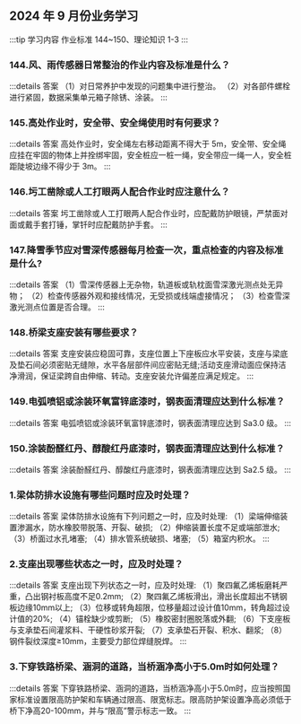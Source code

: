 ## 2024 年 9 月份业务学习

:::tip 学习内容
作业标准 144~150、理论知识 1-3
:::

### 144.风、雨传感器日常整治的作业内容及标准是什么？

:::details 答案
（1）对日常养护中发现的问题集中进行整治。
（2）对各部件螺栓进行紧固，数据采集单元箱子除锈、涂装。
:::

### 145.高处作业时，安全带、安全绳使用时有何要求？

:::details 答案
高处作业时，安全绳左右移动距离不得大于 5m，安全带、安全绳应挂在牢固的物体上并拴绑牢固，安全桩应一桩一绳，安全带应一绳一人，安全桩距陡坡边缘不得少于 3m。
:::

### 146.圬工凿除或人工打眼两人配合作业时应注意什么？

:::details 答案
圬工凿除或人工打眼两人配合作业时，应配戴防护眼镜，严禁面对面或戴手套打锤，掌钎时应配戴防护手套。
:::

### 147.降雪季节应对雪深传感器每月检查一次，重点检查的内容及标准是什么?

:::details 答案
（1）雪深传感器上无杂物，轨道板或轨枕面雪深激光测点处无异物；
（2）检查传感器外观和接线情况，无受损或线端虚接情况；
（3）检查雪深激光测点位置是否合理。
:::

### 148.桥梁支座安装有哪些要求？

:::details 答案
支座安装应稳固可靠，支座位置上下座板应水平安装，支座与梁底及垫石间必须密贴无缝隙，水平各层部件间应密贴无缝;活动支座滑动面应保持洁净滑润，保证梁跨自由伸缩、转动。支座安装允许偏差应满足规定。
:::

### 149.电弧喷铝或涂装环氧富锌底漆时，钢表面清理应达到什么标准？

:::details 答案
电弧喷铝或涂装环氧富锌底漆时，钢表面清理应达到 Sa3.0 级。
:::

### 150.涂装酚醛红丹、醇酸红丹底漆时，钢表面清理应达到什么标准？

:::details 答案
涂装酚醛红丹、醇酸红丹底漆时，钢表面清理应达到 Sa2.5 级。
:::

### 1.梁体防排水设施有哪些问题时应及时处理？

:::details 答案
梁体防排水设施有下列问题之一时，应及时处理:
（1）梁端伸缩装置渗漏水，防水橡胶带脱落、开裂、破损;
（2）伸缩装置长度不足或端部泄水;
（3）桥面过水孔堵塞;
（4）排水管系统破损、堵塞;
（5）箱室内积水。
:::

### 2.支座出现哪些状态之一时，应及时处理？

:::details 答案
支座出现下列状态之一时，应及时处理:
（1）聚四氟乙烯板磨耗严重，凸出钢衬板高度不足0.2mm;
（2）聚四氟乙烯板滑出，滑出长度超出不锈钢板边缘10mm以上;
（3）位移或转角超限，位移量超过设计值10mm，转角超过设计值的20%;
（4）锚栓缺少或剪断;
（5）橡胶密封圈脱落或外翻;
（6）下支座板与支承垫石间灌浆料、干硬性砂浆开裂;
（7）支承垫石开裂、积水、翻浆;
（8）钢件裂纹深度≥10mm，主要受力部位焊缝脱焊。
:::

### 3.下穿铁路桥梁、涵洞的道路，当桥涵净高小于5.0m时如何处理？

:::details 答案
下穿铁路桥梁、涵洞的道路，当桥涵净高小于5.0m时，应当按照国家标准设置限高防护架和车辆通过限高、限宽标志。限高防护架设置净高必须低于桥下净高20-100mm，并与“限高”警示标志一致。
:::